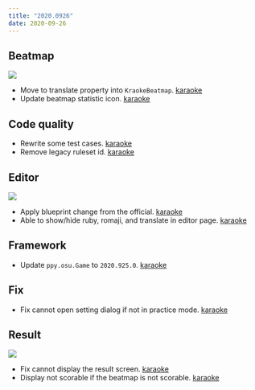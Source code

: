 ```yaml
---
title: "2020.0926"
date: 2020-09-26
---
```


## Beatmap

![](res/statistic.png)

- Move to translate property into `KraokeBeatmap`. [karaoke](#174@andy840119)
- Update beatmap statistic icon. [karaoke](#162@andy840119)

## Code quality

- Rewrite some test cases. [karaoke](#182@andy840119)
- Remove legacy ruleset id. [karaoke](#173@andy840119)

## Editor

![](res/editor.png)

- Apply blueprint change from the official. [karaoke](#181@andy840119)
- Able to show/hide ruby, romaji, and translate in editor page. [karaoke](#170@andy840119)

## Framework

- Update `ppy.osu.Game` to `2020.925.0`. [karaoke](#180@andy840119)

## Fix

- Fix cannot open setting dialog if not in practice mode. [karaoke](#168@andy840119)

## Result

![](res/result.png)

- Fix cannot display the result screen. [karaoke](#172@andy840119)
- Display not scorable if the beatmap is not scorable. [karaoke](#176@andy840119)
